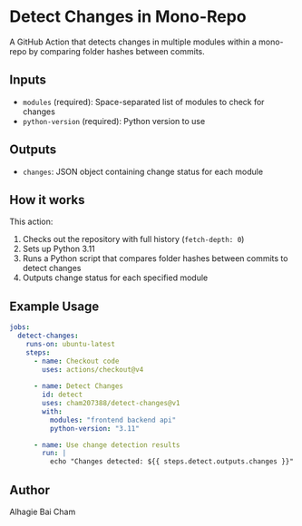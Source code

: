 # Detect Changes in Mono-Repo

A GitHub Action that detects changes in multiple modules within a mono-repo by comparing folder hashes between commits.

## Inputs

- `modules` (required): Space-separated list of modules to check for changes
- `python-version` (required): Python version to use

## Outputs

- `changes`: JSON object containing change status for each module

## How it works

This action:
1. Checks out the repository with full history (`fetch-depth: 0`)
2. Sets up Python 3.11
3. Runs a Python script that compares folder hashes between commits to detect changes
4. Outputs change status for each specified module

## Example Usage

```yaml
jobs:
  detect-changes:
    runs-on: ubuntu-latest
    steps:
      - name: Checkout code
        uses: actions/checkout@v4
        
      - name: Detect Changes
        id: detect
        uses: cham207388/detect-changes@v1
        with:
          modules: "frontend backend api"
          python-version: "3.11"

      - name: Use change detection results
        run: |
          echo "Changes detected: ${{ steps.detect.outputs.changes }}"
```

## Author

Alhagie Bai Cham